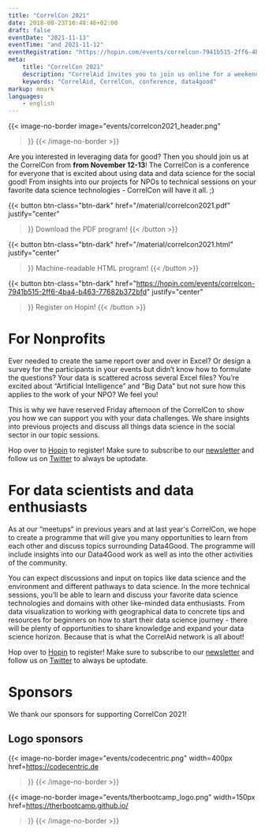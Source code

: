 ```yaml
---
title: "CorrelCon 2021"
date: 2018-08-23T10:48:46+02:00
draft: false
eventDate: "2021-11-13"
eventTime: "and 2021-11-12"
eventRegistration: "https://hopin.com/events/correlcon-7941b515-2ff6-4ba4-b463-77682b372bfd"
meta:
    title: "CorrelCon 2021"
    description: "CorrelAid invites you to join us online for a weekend of Data4Good from November 12-13. Doesn't matter if you're a data enthusiast, an interested NPO or just someone who likes attending conferences with nice people! Register now!"
    keywords: "CorrelAid, CorrelCon, conference, data4good"
markup: mmark
languages: 
    - english
---
```


{{< image-no-border
    image="events/correlcon2021_header.png"
>}}
{{< /image-no-border  >}}

Are you interested in leveraging data for good? Then you should join us at the CorrelCon from **from November 12-13**! The CorrelCon is a conference for everyone that is excited about using data and data science for the social good! From insights into our projects for NPOs to technical sessions on your favorite data science technologies - CorrelCon will have it all. ;) 

{{< button 
    btn-class="btn-dark"
    href="/material/correlcon2021.pdf"
    justify="center"
>}}
Download the PDF program!
{{< /button >}}

{{< button 
    btn-class="btn-dark"
    href="/material/correlcon2021.html"
    justify="center"
>}}
Machine-readable HTML program!
{{< /button >}}

{{< button 
    btn-class="btn-dark"
    href="https://hopin.com/events/correlcon-7941b515-2ff6-4ba4-b463-77682b372bfd"
    justify="center"
>}}
Register on Hopin!
{{< /button >}}


# For Nonprofits

Ever needed to create the same report over and over in Excel? Or design a survey for the participants in your events but didn’t know how to formulate the questions? Your data is scattered across several Excel files? You’re excited about “Artificial Intelligence” and “Big Data” but not sure how this applies to the work of your NPO? We feel you! 

This is why we have reserved Friday afternoon of the CorrelCon to show you how we can support you with your data challenges. We share insights into previous projects and discuss all things data science in the social sector in our topic sessions.


Hop over to [Hopin](https://hopin.com/events/correlcon-7941b515-2ff6-4ba4-b463-77682b372bfd) to register! Make sure to subscribe to our [newsletter](https://dashboard.mailerlite.com/forms/257414/78748110521631819/share) and follow us on [Twitter](https://twitter.com/correlaid) to always be uptodate.

# For data scientists and data enthusiasts

As at our “meetups” in previous years and at last year's CorrelCon, we hope to create a programme that will give you many opportunities to learn from each other and discuss topics surrounding Data4Good. The programme will include insights into our Data4Good work as well as into the other activities of the community.

You can expect discussions and input on topics like data science and the environment and different pathways to data science. In the more technical sessions, you’ll be able to learn and discuss your favorite data science technologies and domains with other like-minded data enthusiasts. From data visualization to working with geographical data to concrete tips and resources for beginners on how to start their data science journey - there will be plenty of opportunities to share knowledge and expand your data science horizon. Because that is what the CorrelAid network is all about!

Hop over to [Hopin](https://hopin.com/events/correlcon-7941b515-2ff6-4ba4-b463-77682b372bfd) to register! Make sure to subscribe to our [newsletter](https://dashboard.mailerlite.com/forms/257414/78748110521631819/share) and follow us on [Twitter](https://twitter.com/correlaid) to always be uptodate.

# Sponsors

We thank our sponsors for supporting CorrelCon 2021!

## Logo sponsors


{{< image-no-border
    image="events/codecentric.png"
    width=400px
    href=https://codecentric.de
>}}
{{< /image-no-border >}}

{{< image-no-border
    image="events/therbootcamp_logo.png"
    width=150px
    href=https://therbootcamp.github.io/
>}}
{{< /image-no-border >}}